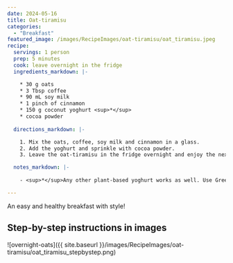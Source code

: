 ```yaml
---
date: 2024-05-16
title: Oat-tiramisu
categories:
  - "Breakfast"
featured_image: /images/RecipeImages/oat-tiramisu/oat_tiramisu.jpeg
recipe:
  servings: 1 person
  prep: 5 minutes
  cook: leave overnight in the fridge
  ingredients_markdown: |-

    * 30 g oats
    * 3 Tbsp coffee
    * 90 mL soy milk
    * 1 pinch of cinnamon
    * 150 g coconut yoghurt <sup>*</sup>
    * cocoa powder
  
  directions_markdown: |-

    1. Mix the oats, coffee, soy milk and cinnamon in a glass.
    2. Add the yoghurt and sprinkle with cocoa powder.
    3. Leave the oat-tiramisu in the fridge overnight and enjoy the next morning.

  notes_markdown: |-
    
    - <sup>*</sup>Any other plant-based yoghurt works as well. Use Greek yoghurt for a vegetarian option.

---
```


An easy and healthy breakfast with style!

<h2>Step-by-step instructions in images</h2>

![overnight-oats]({{ site.baseurl }}/images/RecipeImages/oat-tiramisu/oat_tiramisu_stepbystep.png)